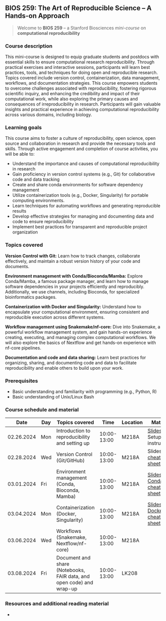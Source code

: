 ## BIOS 259: The Art of Reproducible Science – A Hands-on Approach
> Welcome to **BIOS 259** – a Stanford Biosciences *mini-course* on **computational reproducibility**

### Course description

This mini-course is designed to equip graduate students and postdocs with essential skills to ensure computational research reproducibility. Through practical exercises and interactive sessions, participants will learn best practices, tools, and techniques for doing open and reproducible research. Topics covered include version control, containerization, data management, workflows, and documentation strategies. This course empowers students to overcome challenges associated with reproducibility, fostering rigorous scientific inquiry, and enhancing the credibility and impact of their computational work, while also exploring the primary causes and consequences of irreproducibility in research. Participants will gain valuable insights and practical experience in achieving computational reproducibility across various domains, including biology.

### Learning goals

This course aims to foster a culture of reproducibility, open science, open source and collaboration in research and provide the necessary tools and skills. Through active engagement and completion of course activities, you will be able to:

- Understand the importance and causes of computational reproducibility in research
- Gain proficiency in version control systems (e.g., Git) for collaborative code and data tracking
- Create and share conda environments for software dependency management
- Utilize containerization tools (e.g., Docker, Singularity) for portable computing environments.
- Learn techniques for automating workflows and generating reproducible results
- Develop effective strategies for managing and documenting data and code to ensure reproducibility
- Implement best practices for transparent and reproducible project organization

### Topics covered

**Version Control with Git:** Learn how to track changes, collaborate effectively, and maintain a robust version history of your code and documents.

**Environment management with Conda/Bioconda/Mamba:** Explore Conda/Mamba, a famous package manager, and learn how to manage software dependencies in your projects efficiently and reproducibly. Additionally, we use channels, including Bioconda, for specialized bioinformatics packages.

**Containerization with Docker and Singularity:**
Understand how to encapsulate your computational environment, ensuring consistent and reproducible execution across different systems.

**Workflow management using Snakemake/nf-core:**
Dive into Snakemake, a powerful workflow management system, and gain hands-on experience creating, executing, and managing complex computational workflows. We will also explore the basics of Nextflow and get hands-on experience with nf-core pipelines.

**Documentation and code and data sharing:**
Learn best practices for organizing, sharing, and documenting code and data to facilitate reproducibility and enable others to build upon your work.

### Prerequisites
- Basic understanding and familiarity with programming (e.g., Python, R)
- Basic understanding of Unix/Linux Bash

### Course schedule and material

| Date       | Day     | Topics covered                               | Time     | Location    | Material                |
|------------|---------|-----------------------------------------------|----------|-------------|-------------------------|
| 02.26.2024 | Mon  | Introduction to reproducibility and setting up | 10:00-13:00 | M218A | [Slides](/01-course-intro/BIOS259_01-introduction-to-reproducibility_20240226.pdf), Setup instructions |
| 02.28.2024 | Wed | Version Control (Git/GitHub)                   | 10:00-13:00 | M218A       | Slides, [Git cheat sheet](/02-git/git-cheat-sheet.pdf) |
| 03.01.2024 | Fri  | Environment management (Conda, Bioconda, Mamba) | 10:00-13:00 | M218A       | [Slides](/03-env-conda/BIOS259_03-dependency-management-with-conda-mamba.pdf), [Conda cheat sheet](/03-env-conda/conda-cheatsheet.pdf) |
| 03.04.2024 | Mon  | Containerization (Docker, Singularity)          | 10:00-13:00 | M218A       | [Slides](/04-containers/BIOS259_04-containerization.pdf), [Docker cheat sheet](https://docs.docker.com/get-started/docker_cheatsheet.pdf) |
| 03.06.2024 | Wed | Workflows (Snakemake, Nextflow/nf-core)        | 10:00-13:00 | M218A       |  |
| 03.08.2024 | Fri  | Document and share (Notebooks, FAIR data, and open code) and wrap-up | 10:00-13:00 | LK208 |  |


### Resources and additional reading material
- 

